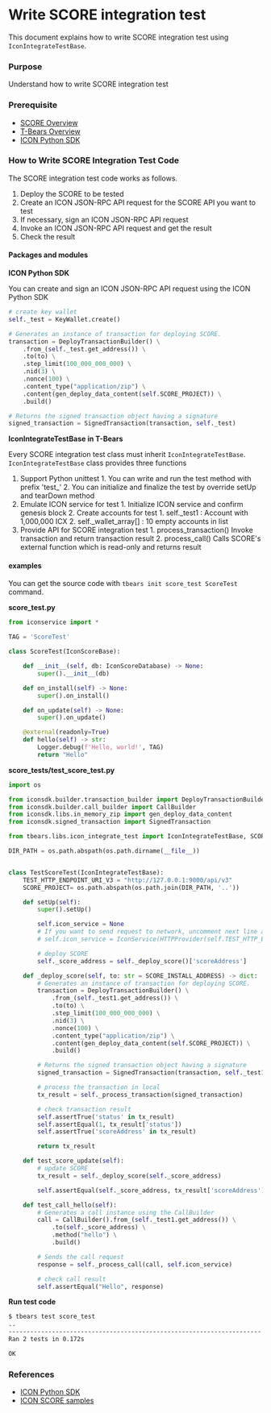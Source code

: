 # Write SCORE integration test

This document explains how to write SCORE integration test using `IconIntegrateTestBase`.

### Purpose

Understand how to write SCORE integration test

### Prerequisite

* [SCORE Overview](broken-reference)
* [T-Bears Overview](broken-reference) 
* [ICON Python SDK](../../icon-sdks/python-sdk/)

### How to Write SCORE Integration Test Code

The SCORE integration test code works as follows.

1. Deploy the SCORE to be tested
2. Create an ICON JSON-RPC API request for the SCORE API you want to test
3. If necessary, sign an ICON JSON-RPC API request
4. Invoke an ICON JSON-RPC API request and get the result
5. Check the result

#### Packages and modules

**ICON Python SDK**

You can create and sign an ICON JSON-RPC API request using the ICON Python SDK

```python
# create key wallet
self._test = KeyWallet.create()

# Generates an instance of transaction for deploying SCORE.
transaction = DeployTransactionBuilder() \
    .from_(self._test.get_address()) \
    .to(to) \
    .step_limit(100_000_000_000) \
    .nid(3) \
    .nonce(100) \
    .content_type("application/zip") \
    .content(gen_deploy_data_content(self.SCORE_PROJECT)) \
    .build()

# Returns the signed transaction object having a signature
signed_transaction = SignedTransaction(transaction, self._test)
```

**IconIntegrateTestBase in T-Bears**

Every SCORE integration test class must inherit `IconIntegrateTestBase`. `IconIntegrateTestBase` class provides three functions

1. Support Python unittest 1. You can write and run the test method with prefix 'test\_' 2. You can initialize and finalize the test by override setUp and tearDown method
2. Emulate ICON service for test 1. Initialize ICON service and confirm genesis block 2. Create accounts for test 1. self.\_test1 : Account with 1,000,000 ICX 2. self.\_wallet_array\[] : 10 empty accounts in list
3. Provide API for SCORE integration test 1. process_transaction() Invoke transaction and return transaction result 2. process_call() Calls SCORE's external function which is read-only and returns result

#### examples

You can get the source code with `tbears init score_test ScoreTest` command.

**score_test.py**

```python
from iconservice import *

TAG = 'ScoreTest'

class ScoreTest(IconScoreBase):

    def __init__(self, db: IconScoreDatabase) -> None:
        super().__init__(db)

    def on_install(self) -> None:
        super().on_install()

    def on_update(self) -> None:
        super().on_update()

    @external(readonly=True)
    def hello(self) -> str:
        Logger.debug(f'Hello, world!', TAG)
        return "Hello"
```

**score_tests/test_score_test.py**

```python
import os

from iconsdk.builder.transaction_builder import DeployTransactionBuilder
from iconsdk.builder.call_builder import CallBuilder
from iconsdk.libs.in_memory_zip import gen_deploy_data_content
from iconsdk.signed_transaction import SignedTransaction

from tbears.libs.icon_integrate_test import IconIntegrateTestBase, SCORE_INSTALL_ADDRESS

DIR_PATH = os.path.abspath(os.path.dirname(__file__))


class TestScoreTest(IconIntegrateTestBase):
    TEST_HTTP_ENDPOINT_URI_V3 = "http://127.0.0.1:9000/api/v3"
    SCORE_PROJECT= os.path.abspath(os.path.join(DIR_PATH, '..'))

    def setUp(self):
        super().setUp()

        self.icon_service = None
        # If you want to send request to network, uncomment next line and set self.TEST_HTTP_ENDPOINT_URI_V3
        # self.icon_service = IconService(HTTPProvider(self.TEST_HTTP_ENDPOINT_URI_V3))

        # deploy SCORE
        self._score_address = self._deploy_score()['scoreAddress']

    def _deploy_score(self, to: str = SCORE_INSTALL_ADDRESS) -> dict:
        # Generates an instance of transaction for deploying SCORE.
        transaction = DeployTransactionBuilder() \
            .from_(self._test1.get_address()) \
            .to(to) \
            .step_limit(100_000_000_000) \
            .nid(3) \
            .nonce(100) \
            .content_type("application/zip") \
            .content(gen_deploy_data_content(self.SCORE_PROJECT)) \
            .build()

        # Returns the signed transaction object having a signature
        signed_transaction = SignedTransaction(transaction, self._test1)

        # process the transaction in local
        tx_result = self._process_transaction(signed_transaction)

        # check transaction result
        self.assertTrue('status' in tx_result)
        self.assertEqual(1, tx_result['status'])
        self.assertTrue('scoreAddress' in tx_result)

        return tx_result

    def test_score_update(self):
        # update SCORE
        tx_result = self._deploy_score(self._score_address)

        self.assertEqual(self._score_address, tx_result['scoreAddress'])

    def test_call_hello(self):
        # Generates a call instance using the CallBuilder
        call = CallBuilder().from_(self._test1.get_address()) \
            .to(self._score_address) \
            .method("hello") \
            .build()

        # Sends the call request
        response = self._process_call(call, self.icon_service)

        # check call result
        self.assertEqual("Hello", response)
```

**Run test code**

```bash
$ tbears test score_test
..
----------------------------------------------------------------------
Ran 2 tests in 0.172s

OK
```

### References

* [ICON Python SDK](../../icon-sdks/python-sdk/)
* [ICON SCORE samples](broken-reference)
